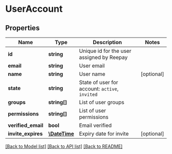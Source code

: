 # UserAccount

## Properties
Name | Type | Description | Notes
------------ | ------------- | ------------- | -------------
**id** | **string** | Unique id for the user assigned by Reepay |
**email** | **string** | User email |
**name** | **string** | User name | [optional]
**state** | **string** | State of user for account: `active`, `invited` |
**groups** | **string[]** | List of user groups |
**permissions** | **string[]** | List of user permissions |
**verified_email** | **bool** | Email verified |
**invite_expires** | [**\DateTime**](\DateTime.md) | Expiry date for invite | [optional]

[[Back to Model list]](../README.md#documentation-for-models) [[Back to API list]](../README.md#documentation-for-api-endpoints) [[Back to README]](../README.md)


